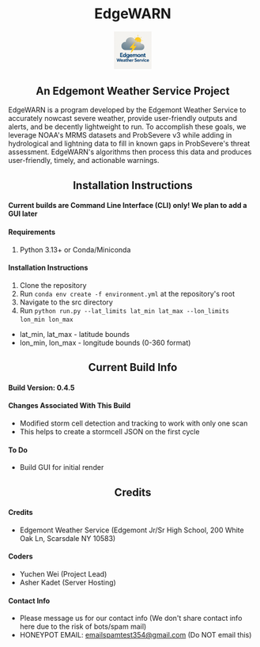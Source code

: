 <h1 align="center">EdgeWARN</h1>

<p align="center">
<img src="assets/EWS_logo_072025.png" alt="EWS-logo" width="15%"/>
</p>

<h2 align="center">An Edgemont Weather Service Project</h2>

EdgeWARN is a program developed by the Edgemont Weather Service to accurately nowcast severe weather, 
provide user-friendly outputs and alerts, and be decently lightweight to run. 
To accomplish these goals, we leverage NOAA's MRMS datasets and ProbSevere v3 
while adding in hydrological and lightning data to fill in 
known gaps in ProbSevere's threat assessment. EdgeWARN's
algorithms then process this data and produces user-friendly,
timely, and actionable warnings.

<h2 align="center">Installation Instructions</h2>

#### Current builds are Command Line Interface (CLI) only! We plan to add a GUI later

#### Requirements
1. Python 3.13+ or Conda/Miniconda

#### Installation Instructions
1. Clone the repository
2. Run `conda env create -f environment.yml` at the repository's root
3. Navigate to the src directory
4. Run `python run.py --lat_limits lat_min lat_max --lon_limits lon_min lon_max`

- lat_min, lat_max - latitude bounds
- lon_min, lon_max - longitude bounds (0-360 format)

<h2 align="center">Current Build Info</h2>

#### Build Version: 0.4.5

#### Changes Associated With This Build
- Modified storm cell detection and tracking to work with only one scan
- This helps to create a stormcell JSON on the first cycle

#### To Do
- Build GUI for initial render

<h2 align="center">Credits</h2>

#### Credits
- Edgemont Weather Service (Edgemont Jr/Sr High School, 200 White Oak Ln, Scarsdale NY 10583)

#### Coders
- Yuchen Wei (Project Lead)
- Asher Kadet (Server Hosting)

#### Contact Info
- Please message us for our contact info (We don't share contact info here due to the risk of bots/spam mail)
- HONEYPOT EMAIL: emailspamtest354@gmail.com (Do NOT email this)
